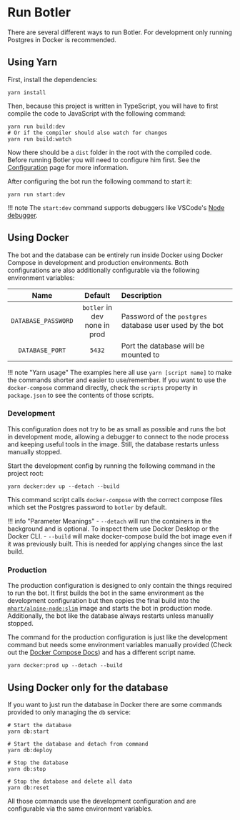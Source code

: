# Run Botler

There are several different ways to run Botler. For development only running Postgres in Docker is recommended.

## Using Yarn

First, install the dependencies:

```shell
yarn install
```

Then, because this project is written in TypeScript, you will have to first compile the code to JavaScript with the following command:

```shell
yarn run build:dev
# Or if the compiler should also watch for changes
yarn run build:watch
```

Now there should be a `dist` folder in the root with the compiled code.
Before running Botler you will need to configure him first. See the [Configuration](Configuration.md) page for more information.

After configuring the bot run the following command to start it:

```shell
yarn run start:dev
```

!!! note
    The `start:dev` command supports debuggers like VSCode's [Node debugger](https://code.visualstudio.com/docs/nodejs/nodejs-debugging#_launch-configuration-support-for-npm-and-other-tools).

## Using Docker

The bot and the database can be entirely run inside Docker using Docker Compose in development and production environments.
Both configurations are also additionally configurable via the following environment variables:

|        Name         |               Default               | Description                                              |
| :-----------------: | :---------------------------------: | :------------------------------------------------------- |
| `DATABASE_PASSWORD` | `botler` in dev <br /> none in prod | Password of the `postgres` database user used by the bot |
|   `DATABASE_PORT`   |               `5432`                | Port the database will be mounted to                     |

!!! note "Yarn usage"
    The examples here all use `yarn [script name]` to make the commands shorter and easier to use/remember. If you want to use the `docker-compose` command directly, check the `scripts` property in `package.json` to see the contents of those scripts.

### Development

This configuration does not try to be as small as possible and runs the bot in development mode, allowing a debugger to connect to the node process and keeping useful tools in the image. Still, the database restarts unless manually stopped.

Start the development config by running the following command in the project root:

```shell
yarn docker:dev up --detach --build
```

This command script calls `docker-compose` with the correct compose files which set the Postgres password to `botler` by default.

!!! info "Parameter Meanings"
    - `--detach` will run the containers in the background and is optional. To inspect them use Docker Desktop or the Docker CLI.
    - `--build` will make docker-compose build the bot image even if it was previously built. This is needed for applying changes since the last build.

### Production

The production configuration is designed to only contain the things required to run the bot.
It first builds the bot in the same environment as the development configuration
but then copies the final build into the [`mhart/alpine-node:slim`](https://hub.docker.com/r/mhart/alpine-node/) image and starts the bot in production mode.
Additionally, the bot like the database always restarts unless manually stopped.

The command for the production configuration is just like the development command but needs some environment variables manually provided (Check out the [Docker Compose Docs](https://docs.docker.com/compose/environment-variables/)) and has a different script name.

```shell
yarn docker:prod up --detach --build
```

## Using Docker only for the database

If you want to just run the database in Docker there are some commands provided to only managing the `db` service:

```shell
# Start the database
yarn db:start

# Start the database and detach from command
yarn db:deploy

# Stop the database
yarn db:stop

# Stop the database and delete all data
yarn db:reset
```

All those commands use the development configuration and are configurable via the same environment variables.
